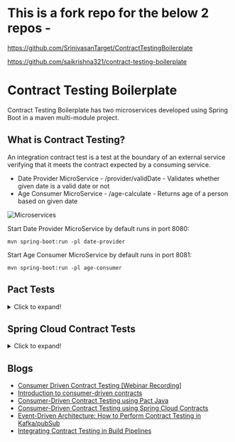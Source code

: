 # This is a fork repo for the below 2 repos - 

https://github.com/SrinivasanTarget/ContractTestingBoilerplate

https://github.com/saikrishna321/contract-testing-boilerplate

# Contract Testing Boilerplate

Contract Testing Boilerplate has two microservices developed using Spring Boot in a maven multi-module project.

## What is Contract Testing?
An integration contract test is a test at the boundary of an external service verifying that it meets the contract expected by a consuming service.

  - Date Provider MicroService - /provider/validDate - Validates whether given date is a valid date or not
  - Age Consumer MicroService - /age-calculate - Returns age of a person based on given date
  
  
![Microservices](images/microservices.png)

Start Date Provider MicroService by default runs in port 8080: 

```shell script
mvn spring-boot:run -pl date-provider
```

Start Age Consumer MicroService by default runs in port 8081: 

```shell script
mvn spring-boot:run -pl age-consumer
```

## Pact Tests
<details>
<summary>Click to expand!</summary>

Pact is a contract testing tool. Contract testing is a way to ensure that services (such as an API provider and a client) can communicate with each other. Without contract testing, the only way to know that services can communicate is by using expensive and brittle integration tests.

### Run Consumer contract Tests
```shell script
mvn clean test -pl age-consumer
```

Generated Pact file:
```json
{
  "provider": {
    "name": "dateProvider"
  },
  "consumer": {
    "name": "ageConsumer"
  },
  "interactions": [
    {
      "description": "valid date from provider",
      "request": {
        "method": "GET",
        "path": "/provider/validDate",
        "query": {
          "date": [
            "2001-02-03"
          ]
        },
        "matchingRules": {
          "query": {
            "date": {
              "matchers": [
                {
                  "match": "date",
                  "date": "2001-02-03"
                }
              ],
              "combine": "AND"
            }
          }
        },
        "generators": {
          "body": {
            "date": {
              "type": "Date",
              "format": "2001-02-03"
            }
          }
        }
      },
      "response": {
        "status": 200,
        "headers": {
          "content-type": "application/json",
          "Content-Type": "application/json; charset=UTF-8"
        },
        "body": {
          "month": 8,
          "year": 2000,
          "isValidDate": true,
          "day": 3
        },
        "matchingRules": {
          "body": {
            "$.year": {
              "matchers": [
                {
                  "match": "number"
                }
              ],
              "combine": "AND"
            },
            "$.month": {
              "matchers": [
                {
                  "match": "number"
                }
              ],
              "combine": "AND"
            },
            "$.day": {
              "matchers": [
                {
                  "match": "number"
                }
              ],
              "combine": "AND"
            },
            "$.isValidDate": {
              "matchers": [
                {
                  "match": "type"
                }
              ],
              "combine": "AND"
            }
          },
          "header": {
            "Content-Type": {
              "matchers": [
                {
                  "match": "regex",
                  "regex": "application/json(;\\s?charset=[\\w\\-]+)?"
                }
              ],
              "combine": "AND"
            }
          }
        }
      },
      "providerStates": [
        {
          "name": ""
        }
      ]
    }
  ],
  "metadata": {
    "pactSpecification": {
      "version": "3.0.0"
    },
    "pact-jvm": {
      "version": "4.0.9"
    }
  }
}
```

### Start Pact Broker at default port `:8282`
```dockerfile
docker-compose up -d
```

### Publish Pact Files in Pact Broker
```shell script
$ cd age-consumer
$ mvn pact:publish
```

### Verify Pacts in Pact Broker at Provider side
```shell script
mvn clean -Dtest=PactAgeProviderTest test -pl date-provider
```

![Pact Broker](images/PactBroker.png)

</details>

## Spring Cloud Contract Tests
<details>
<summary>Click to expand!</summary>

Spring Cloud Contract is an umbrella project holds solutions to help users implement contract tests. It has two main modules:

* Spring Cloud Contract Verifier, which is used mainly by the producer side.
* Spring Cloud Contract Stub Runner, which is used by the consumer side.

</details>

## Blogs

* [Consumer Driven Contract Testing [Webinar Recording]](https://blog.testproject.io/2020/06/15/consumer-driven-contract-testing-the-ultimate-guide-to-testing-microservices/)
* [Introduction to consumer-driven contracts](https://blog.testproject.io/2020/04/27/introduction-to-consumer-contract-testing/)
* [Consumer-Driven Contract Testing using Pact Java](https://blog.testproject.io/2020/05/27/consumer-driven-contract-testing-using-pact-java/)
* [Consumer-Driven Contract Testing using Spring Cloud Contracts](https://blog.testproject.io/2020/05/20/consumer-driven-contract-testing-using-spring-cloud-contract/)
* [Event-Driven Architecture: How to Perform Contract Testing in Kafka/pubSub](https://blog.testproject.io/2020/06/03/event-driven-architecture-how-to-perform-contract-testing-in-kafka-pubsub/)
* [Integrating Contract Testing in Build Pipelines](https://blog.testproject.io/2020/06/09/integrating-consumer-contract-testing-in-build-pipelines/)
